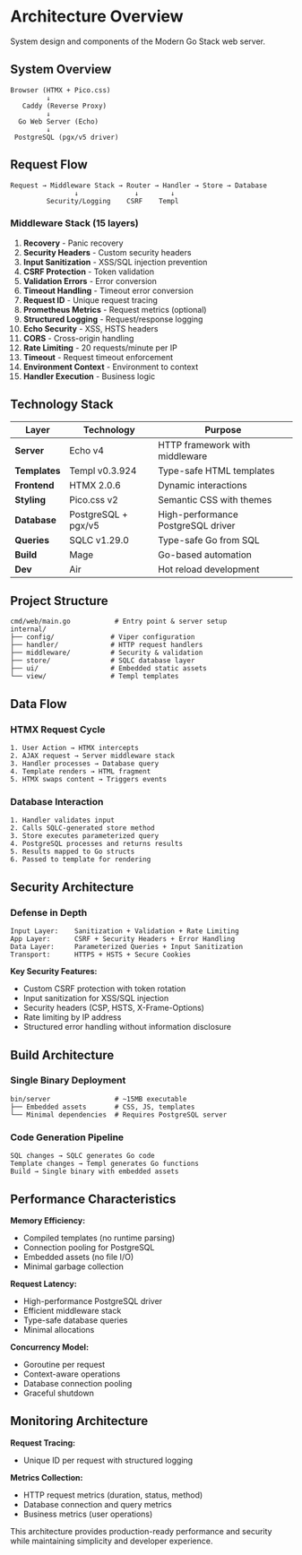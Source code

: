 # Architecture Overview

System design and components of the Modern Go Stack web server.

## System Overview

```
Browser (HTMX + Pico.css)
         ↓
   Caddy (Reverse Proxy)
         ↓
  Go Web Server (Echo)
         ↓
 PostgreSQL (pgx/v5 driver)
```

## Request Flow

```
Request → Middleware Stack → Router → Handler → Store → Database
                ↓              ↓        ↓
         Security/Logging    CSRF    Templ
```

### Middleware Stack (15 layers)

1. **Recovery** - Panic recovery
2. **Security Headers** - Custom security headers
3. **Input Sanitization** - XSS/SQL injection prevention
4. **CSRF Protection** - Token validation
5. **Validation Errors** - Error conversion
6. **Timeout Handling** - Timeout error conversion
7. **Request ID** - Unique request tracing
8. **Prometheus Metrics** - Request metrics (optional)
9. **Structured Logging** - Request/response logging
10. **Echo Security** - XSS, HSTS headers
11. **CORS** - Cross-origin handling
12. **Rate Limiting** - 20 requests/minute per IP
13. **Timeout** - Request timeout enforcement
14. **Environment Context** - Environment to context
15. **Handler Execution** - Business logic

## Technology Stack

| Layer | Technology | Purpose |
|-------|------------|---------|
| **Server** | Echo v4 | HTTP framework with middleware |
| **Templates** | Templ v0.3.924 | Type-safe HTML templates |
| **Frontend** | HTMX 2.0.6 | Dynamic interactions |
| **Styling** | Pico.css v2 | Semantic CSS with themes |
| **Database** | PostgreSQL + pgx/v5 | High-performance PostgreSQL driver |
| **Queries** | SQLC v1.29.0 | Type-safe Go from SQL |
| **Build** | Mage | Go-based automation |
| **Dev** | Air | Hot reload development |

## Project Structure

```
cmd/web/main.go           # Entry point & server setup
internal/
├── config/              # Viper configuration
├── handler/             # HTTP request handlers
├── middleware/          # Security & validation
├── store/               # SQLC database layer
├── ui/                  # Embedded static assets
└── view/                # Templ templates
```

## Data Flow

### HTMX Request Cycle

```
1. User Action → HTMX intercepts
2. AJAX request → Server middleware stack
3. Handler processes → Database query
4. Template renders → HTML fragment
5. HTMX swaps content → Triggers events
```

### Database Interaction

```
1. Handler validates input
2. Calls SQLC-generated store method
3. Store executes parameterized query
4. PostgreSQL processes and returns results
5. Results mapped to Go structs
6. Passed to template for rendering
```

## Security Architecture

### Defense in Depth

```
Input Layer:    Sanitization + Validation + Rate Limiting
App Layer:      CSRF + Security Headers + Error Handling
Data Layer:     Parameterized Queries + Input Sanitization
Transport:      HTTPS + HSTS + Secure Cookies
```

**Key Security Features:**

- Custom CSRF protection with token rotation
- Input sanitization for XSS/SQL injection
- Security headers (CSP, HSTS, X-Frame-Options)
- Rate limiting by IP address
- Structured error handling without information disclosure

## Build Architecture

### Single Binary Deployment

```
bin/server                # ~15MB executable
├── Embedded assets       # CSS, JS, templates
└── Minimal dependencies  # Requires PostgreSQL server
```

### Code Generation Pipeline

```
SQL changes → SQLC generates Go code
Template changes → Templ generates Go functions
Build → Single binary with embedded assets
```

## Performance Characteristics

**Memory Efficiency:**

- Compiled templates (no runtime parsing)
- Connection pooling for PostgreSQL
- Embedded assets (no file I/O)
- Minimal garbage collection

**Request Latency:**

- High-performance PostgreSQL driver
- Efficient middleware stack
- Type-safe database queries
- Minimal allocations

**Concurrency Model:**

- Goroutine per request
- Context-aware operations
- Database connection pooling
- Graceful shutdown

## Monitoring Architecture

**Request Tracing:**

- Unique ID per request with structured logging

**Metrics Collection:**

- HTTP request metrics (duration, status, method)
- Database connection and query metrics
- Business metrics (user operations)

This architecture provides production-ready performance and security while maintaining simplicity and developer experience.
